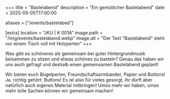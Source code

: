 +++
title = "Bastelabend"
description = "Ein gemütlicher Bastelabend"
date = 2025-05-05T17:00:00

aliases = ["/events/bastelabed"]

[extra]
location = "JKU | K 001A"
image.path = "/img/events/bastelabend.webp"
image.alt = "Der Text \"Bastelabend\" steht vor einem Tisch voll mit Holzperlen"
+++

Was gibt es schöneres als gemeinsam bei guter Hintergrundmusik beisammen zu sitzen und etwas schönes zu basteln? Genau das haben wir uns auch gefragt und deshalb einen gemeinsamen Bastelabend geplant!

Wir bieten euch Bügelperlen, Freundschaftsarmbänder, Papier und Buttons! Ja, richtig gehört: Buttons! Es ist also für vieles gesorgt, ihr dürft aber natürlich auch eigenes Material mitbringen! Umso mehr wir haben, umso mehr tolle Sachen können wir gemeinsam machen!
